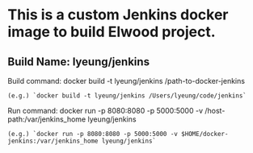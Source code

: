 # This is a custom Jenkins docker image to build Elwood project.
## Build Name: lyeung/jenkins
Build command: docker build -t lyeung/jenkins /path-to-docker-jenkins

	(e.g.) `docker build -t lyeung/jenkins /Users/lyeung/code/jenkins`

Run command: docker run -p 8080:8080 -p 5000:5000 -v /host-path:/var/jenkins_home lyeung/jenkins

	(e.g.) `docker run -p 8080:8080 -p 5000:5000 -v $HOME/docker-jenkins:/var/jenkins_home lyeung/jenkins`
